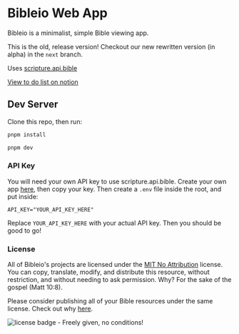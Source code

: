# Bibleio Web App

Bibleio is a minimalist, simple Bible viewing app.

This is the old, release version! Checkout our new rewritten version (in alpha) in the `next` branch.

Uses [scripture.api.bible](https://scripture.api.bible/)

[View to do list on notion](https://dukc.notion.site/Biblio-781f29eb2433420d8dbd98feaa584237)

## Dev Server

Clone this repo, then run:

```bash
pnpm install

pnpm dev
```

### API Key

You will need your own API key to use scripture.api.bible. Create your own app [here](https://scripture.api.bible/signup), then copy your key. Then create a `.env` file inside the root, and put inside:

```env
API_KEY="YOUR_API_KEY_HERE"
```

Replace `YOUR_API_KEY_HERE` with your actual API key. Then you should be good to go!

### License

All of Bibleio's projects are licensed under the [MIT No Attribution](LICENSE.txt) license. You can copy, translate, modify, and distribute this resource, without restriction, and without needing to ask permission. Why? For the sake of the gospel (Matt 10:8).

Please consider publishing all of your Bible resources under the same license. Check out why [here](https://copy.church/explain/importance/).

![license badge - Freely given, no conditions!](https://copy.church/badges/lcc_alt_pde.png)
